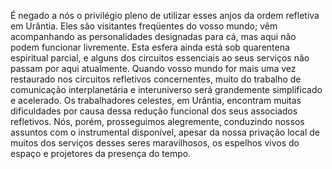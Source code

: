 ﻿É negado a nós o privilégio pleno de utilizar esses anjos da ordem refletiva em Urântia. Eles são visitantes freqüentes do vosso mundo; vêm acompanhando as personalidades designadas para cá, mas aqui não podem funcionar livremente. Esta esfera ainda está sob quarentena espiritual parcial, e alguns dos circuitos essenciais ao seus serviços não passam por aqui atualmente. Quando vosso mundo for mais uma vez restaurado nos circuitos refletivos concernentes, muito do trabalho de comunicação interplanetária e interuniverso será grandemente simplificado e acelerado. Os trabalhadores celestes, em Urântia, encontram muitas dificuldades por causa dessa redução funcional dos seus associados refletivos. Nós, porém, prosseguimos alegremente, conduzindo nossos assuntos com o instrumental disponível, apesar da nossa privação local de muitos dos serviços desses seres maravilhosos,  os espelhos vivos do espaço e projetores da presença do tempo.